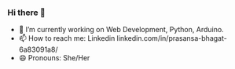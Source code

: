 ### Hi there 👋

<!--
**prasansabhagat/prasansabhagat** is a ✨ _special_ ✨ repository because its `README.md` (this file) appears on your GitHub profile.

Here are some ideas to get you started:
-->
- 🔭 I’m currently working on Web Development, Python, Arduino.
- 📫 How to reach me: Linkedin linkedin.com/in/prasansa-bhagat-6a83091a8/
- 😄 Pronouns: She/Her

